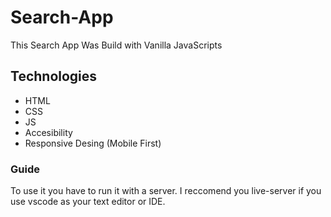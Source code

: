 # Search-App

This Search App Was Build with Vanilla JavaScripts

## Technologies
- HTML
- CSS
- JS
- Accesibility
- Responsive Desing (Mobile First)

### Guide

To use it you have to run it with a server. I reccomend you live-server if you use vscode as your text editor or IDE. 